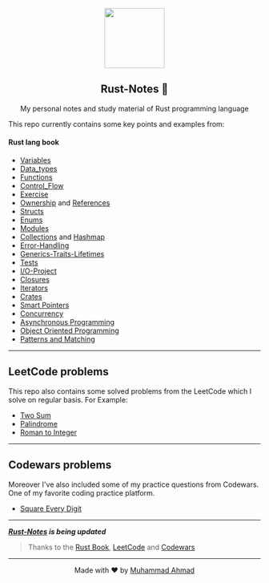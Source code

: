<p align="center">
  <img src="https://www.rust-lang.org/logos/rust-logo-512x512.png" width="120"/>
  <h2 align="center">Rust-Notes 🦀</h2>
  <p align="center">My personal notes and study material of Rust programming language</p>
</p>

This repo currently contains some key points and examples from:

#### Rust lang book

- [Variables](Rust-lang-book/variables/src/bin/)
- [Data_types](Rust-lang-book/data_types/src/bin/)
- [Functions](Rust-lang-book/functions/src/bin/)
- [Control_Flow](Rust-lang-book/control_flow/src/bin/)
- [Exercise](Rust-lang-book/exercise/src/bin/)
- [Ownership](Rust-lang-book/ownership/src/bin/) and [References](Rust-lang-book/ownership/src/bin/references.rs)
- [Structs](Rust-lang-book/structs/src/bin/)
- [Enums](Rust-lang-book/enums/src/bin/)
- [Modules](Rust-lang-book/packages_crates_modules/src/)
- [Collections](Rust-lang-book/collections/vec_string_hashmap.md) and [Hashmap](Rust-lang-book/collections/src/bin/hashmap.rs)
- [Error-Handling](Rust-lang-book/error-handling/src/bin/)
- [Generics-Traits-Lifetimes](Rust-lang-book/generics-traits-lifetimes/src/bin/)
- [Tests](Rust-lang-book/tests/src/bin/test.rs)
- [I/O-Project](Rust-lang-book/minigrep/src/)
- [Closures](Rust-lang-book/iterators-closures/src/bin/closures.rs)
- [Iterators](Rust-lang-book/iterators-closures/src/bin/iterators.rs)
- [Crates](Rust-lang-book/crates/src/main.rs)
- [Smart Pointers](Rust-lang-book/smart-pointers/src/main.rs)
- [Concurrency](Rust-lang-book/concurrency/src/bin/)
- [Asynchronous Programming](Rust-lang-book/asynchronous/src/main.rs)
- [Object Oriented Programming](Rust-lang-book/oop/src/main.rs)
- [Patterns and Matching](Rust-lang-book/patterns-and-matching/src/main.rs)

---

## LeetCode problems

This repo also contains some solved problems from the LeetCode which I solve on regular basis. For Example:

- [Two Sum](LeetCode-Problems/two-sum/src/bin/)
- [Palindrome](LeetCode-Problems/palindrome/src/main.rs)
- [Roman to Integer](LeetCode-Problems/roman-to-integer/src/main.rs)

---

## Codewars problems

Moreover I've also included some of my practice questions from Codewars. One of my favorite coding practice platform.

- [Square Every Digit](src/bin/example-1.rs)

---

***[Rust-Notes](https://github.com/dev-4hmad/Rust-Notes) is being updated***

> Thanks to the [Rust Book](https://doc.rust-lang.org/book), [LeetCode](https://leetcode.com/) and [Codewars](https://www.codewars.com/dashboard)

---
<p align="center">
  Made with ❤️ by <a href="https://github.com/dev-4hmad">Muhammad Ahmad</a>  
</p>

